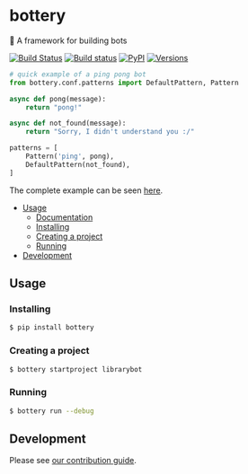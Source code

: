 # bottery
:battery: A framework for building bots

[![Build Status](https://travis-ci.org/rougeth/bottery.svg?branch=master)](https://travis-ci.org/rougeth/bottery)
[![Build status](https://ci.appveyor.com/api/projects/status/we3h64nj98vvxcre/branch/master?svg=true)](https://ci.appveyor.com/project/rougeth/bottery/branch/master)
[![PyPI](https://img.shields.io/pypi/v/bottery.svg)](https://pypi.python.org/pypi/bottery)
[![Versions](https://img.shields.io/pypi/pyversions/bottery.svg)](https://pypi.python.org/pypi/bottery)

```python
# quick example of a ping pong bot
from bottery.conf.patterns import DefaultPattern, Pattern

async def pong(message):
    return "pong!"

async def not_found(message):
    return "Sorry, I didn't understand you :/"

patterns = [
    Pattern('ping', pong),
    DefaultPattern(not_found),
]
```

The complete example can be seen [here](https://github.com/leportella/bottery-examples).

* [Usage](#usage)
  * [Documentation](http://docs.bottery.io)
  * [Installing](#installing)
  * [Creating a project](#creating-a-project)
  * [Running](#running)
* [Development](#development)

## Usage

### Installing
```bash
$ pip install bottery
```

### Creating a project
```bash
$ bottery startproject librarybot
```

### Running
```bash
$ bottery run --debug
```

## Development

Please see [our contribution guide](CONTRIBUTING.rst).
